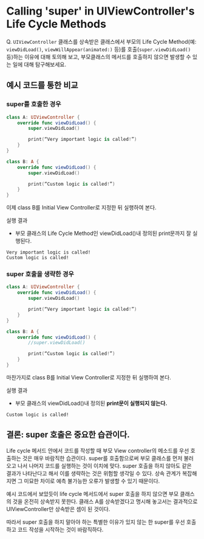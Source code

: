 # Calling 'super' in UIViewController's Life Cycle Methods

Q. `UIViewController` 클래스를 상속받은 클래스에서 부모의 Life Cycle Method(예: `viewDidLoad()`, `viewWillAppear(animated:)` 등)를 호출(`super.viewDidLoad()` 등)하는 이유에 대해 토의해 보고, 부모클래스의 메서드를 호출하지 않으면 발생할 수 있는 일에 대해 탐구해보세요.

## 예시 코드를 통한 비교

### super를 호출한 경우

```swift
class A: UIViewController {
	override func viewDidLoad() {
		super.viewDidLoad()

		print(“Very important logic is called!”)		
	}
}

class B: A {
	override func viewDidLoad() {
		super.viewDidLoad()

		print(“Custom logic is called!”)			
	}
}
```
이제 class B를 Initial View Controller로 지정한 뒤 실행하여 본다.

실행 결과
+ 부모 클래스의 Life Cycle Method인 viewDidLoad()내 정의된 print문까지 잘 실행된다.

```
Very important logic is called!  
Custom logic is called!
```

### super 호출을 생략한 경우

```swift
class A: UIViewController {
	override func viewDidLoad() {
		super.viewDidLoad()

		print(“Very important logic is called!”)		
	}
}

class B: A {
	override func viewDidLoad() {
		//super.viewDidLoad()

		print(“Custom logic is called!”)			
	}
}
```
마찬가지로 class B를 Initial View Controller로 지정한 뒤 실행하여 본다.


실행 결과
+  부모 클래스의 viewDidLoad()내 정의된 **print문이 실행되지 않는다.**

```
Custom logic is called!
```

## 결론: super 호출은 중요한 습관이다.

Life cycle 메서드 안에서 코드를 작성할 때 부모 View controller의 메소드를 우선 호출하는 것은 매우 바람직한 습관이다. super를 호출함으로써 부모 클래스를 먼저 불러오고 나서 나머지 코드를 실행하는 것이 이치에 맞다. super 호출을 하지 않아도 같은 결과가 나타난다고 해서 이를 생략하는 것은 위험할 생각일 수 있다. 상속 관계가 복잡해지면 그 미묘한 차이로 예측 불가능한 오류가 발생할 수 있기 때문이다.

예시 코드에서 보았듯이 life cycle 메서드에서 super 호출을 하지 않으면 부모 클래스의 것을 온전히 상속받지 못한다. 클래스 A를 상속받겠다고 명시해 놓고서는 결과적으로 UIViewController만 상속받은 셈이 된 것이다.

따라서 super 호출을 하지 말아야 하는 특별한 이유가 있지 않는 한 super를 우선 호출하고 코드 작성을 시작하는 것이 바람직하다.
